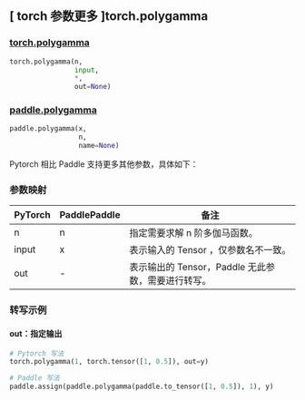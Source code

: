 ## [ torch 参数更多 ]torch.polygamma

### [torch.polygamma](https://pytorch.org/docs/2.0/special.html#torch.special.polygamma)

```python
torch.polygamma(n,
                input,
                *,
                out=None)
```

### [paddle.polygamma](https://www.paddlepaddle.org.cn/documentation/docs/zh/api/paddle/polygamma_cn.html)

```python
paddle.polygamma(x,
                 n,
                 name=None)
```

Pytorch 相比 Paddle 支持更多其他参数，具体如下：
### 参数映射
| PyTorch       | PaddlePaddle | 备注                                                   |
| ------------- | ------------ | ------------------------------------------------------ |
|   n   |  n  | 指定需要求解 n 阶多伽马函数。  |
| input |  x  | 表示输入的 Tensor ，仅参数名不一致。  |
|  out  |  -  | 表示输出的 Tensor，Paddle 无此参数，需要进行转写。    |


### 转写示例
#### out：指定输出
```python
# Pytorch 写法
torch.polygamma(1, torch.tensor([1, 0.5]), out=y)

# Paddle 写法
paddle.assign(paddle.polygamma(paddle.to_tensor([1, 0.5]), 1), y)
```
